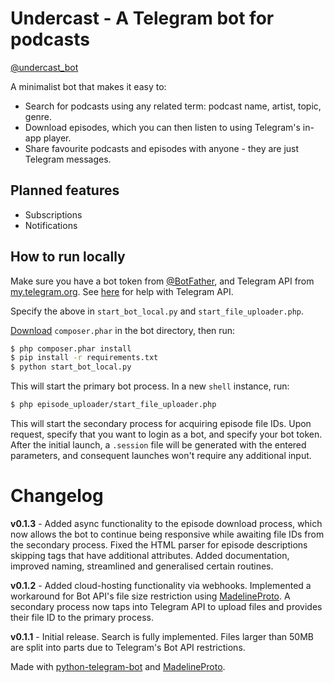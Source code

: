 # Undercast - A Telegram bot for podcasts
[@undercast_bot](https://t.me/undercast_bot)

A minimalist bot that makes it easy to:
- Search for podcasts using any related term: podcast name, artist, topic, genre.
- Download episodes, which you can then listen to using Telegram's in-app player.
- Share favourite podcasts and episodes with anyone - they are just Telegram messages.


## Planned features
- Subscriptions
- Notifications

## How to run locally
Make sure you have a bot token from [@BotFather](https://t.me/BotFather), and Telegram API from [my.telegram.org](https://my.telegram.org/). See [here](https://docs.madelineproto.xyz/docs/LOGIN.html#getting-permission-to-use-the-telegram-api) for help with Telegram API.

Specify the above in `start_bot_local.py` and `start_file_uploader.php`.

[Download](https://getcomposer.org/doc/00-intro.md#locally) `composer.phar` in the bot directory, then run:
```bash
$ php composer.phar install
$ pip install -r requirements.txt
$ python start_bot_local.py
```
This will start the primary bot process. In a new `shell` instance, run:
```bash
$ php episode_uploader/start_file_uploader.php
```
This will start the secondary process for acquiring episode file IDs. Upon request, specify that you want to login as a bot, and specify your bot token. After the initial launch, a `.session` file will be generated with the entered parameters, and consequent launches won't require any additional input.


# Changelog
__v0.1.3__ - Added async functionality to the episode download process, which now allows the bot to continue being responsive while awaiting file IDs from the secondary process. Fixed the HTML parser for episode descriptions skipping tags that have additional attributes. Added documentation, improved naming, streamlined and generalised certain routines.

__v0.1.2__ - Added cloud-hosting functionality via webhooks. Implemented a workaround for Bot API's file size restriction using [MadelineProto](https://github.com/danog/MadelineProto). A secondary process now taps into Telegram API to upload files and provides their file ID to the primary process.

__v0.1.1__ - Initial release. Search is fully implemented. Files larger than 50MB are split into parts due to Telegram's Bot API restrictions.

Made with [python-telegram-bot](https://github.com/python-telegram-bot/python-telegram-bot) and [MadelineProto](https://github.com/danog/MadelineProto).
